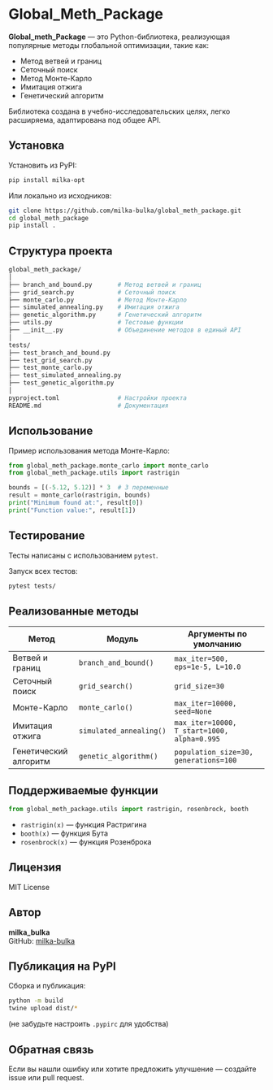 # Global_Meth_Package

**Global_meth_Package** — это Python-библиотека, реализующая популярные методы глобальной оптимизации, такие как:
- Метод ветвей и границ
- Сеточный поиск
- Метод Монте-Карло
- Имитация отжига
- Генетический алгоритм

Библиотека создана в учебно-исследовательских целях, легко расширяема, адаптирована под общее API.


## Установка

Установить из PyPI:

```bash
pip install milka-opt
```

Или локально из исходников:

```bash
git clone https://github.com/milka-bulka/global_meth_package.git
cd global_meth_package
pip install .
```


## Структура проекта

```bash
global_meth_package/
│
├── branch_and_bound.py       # Метод ветвей и границ
├── grid_search.py            # Сеточный поиск
├── monte_carlo.py            # Метод Монте-Карло
├── simulated_annealing.py    # Имитация отжига
├── genetic_algorithm.py      # Генетический алгоритм
├── utils.py                  # Тестовые функции
├── __init__.py               # Объединение методов в единый API
│
tests/
├── test_branch_and_bound.py
├── test_grid_search.py
├── test_monte_carlo.py
├── test_simulated_annealing.py
├── test_genetic_algorithm.py
│
pyproject.toml                # Настройки проекта
README.md                     # Документация
```


## Использование

Пример использования метода Монте-Карло:

```python
from global_meth_package.monte_carlo import monte_carlo
from global_meth_package.utils import rastrigin

bounds = [(-5.12, 5.12)] * 3  # 3 переменные
result = monte_carlo(rastrigin, bounds)
print("Minimum found at:", result[0])
print("Function value:", result[1])
```


## Тестирование

Тесты написаны с использованием `pytest`.

Запуск всех тестов:

```bash
pytest tests/
```


## Реализованные методы

| Метод                  | Модуль                  | Аргументы по умолчанию                        |
|------------------------|-------------------------|-----------------------------------------------|
| Ветвей и границ        | `branch_and_bound()`    | `max_iter=500, eps=1e-5, L=10.0`              |
| Сеточный поиск         | `grid_search()`         | `grid_size=30`                                |
| Монте-Карло            | `monte_carlo()`         | `max_iter=10000, seed=None`                   |
| Имитация отжига        | `simulated_annealing()` | `max_iter=10000, T_start=1000, alpha=0.995`   |
| Генетический алгоритм  | `genetic_algorithm()`   | `population_size=30, generations=100`         |


## Поддерживаемые функции

```python
from global_meth_package.utils import rastrigin, rosenbrock, booth
```

- `rastrigin(x)` — функция Растригина
- `booth(x)` — функция Бута
- `rosenbrock(x)` — функция Розенброка

## Лицензия

MIT License

## Автор

**milka_bulka**  
GitHub: [milka-bulka](https://github.com/milka-bulka)

## Публикация на PyPI

Сборка и публикация:

```bash
python -m build
twine upload dist/*
```

(не забудьте настроить `.pypirc` для удобства)


## Обратная связь

Если вы нашли ошибку или хотите предложить улучшение — создайте issue или pull request.
